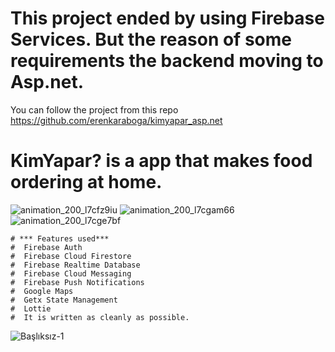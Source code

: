 
# This project ended by using Firebase Services. But the reason of some requirements the backend moving to Asp.net.
You can follow the project from this repo
https://github.com/erenkaraboga/kimyapar_asp.net
# KimYapar? is a app that makes food ordering at home.
  ![animation_200_l7cfz9iu](https://user-images.githubusercontent.com/74095539/187049317-478856b7-c47c-48c7-b259-b59e0de4e632.gif)        ![animation_200_l7cgam66](https://user-images.githubusercontent.com/74095539/187049530-39fe219f-be1c-47ac-8aba-90793780806f.gif)
![animation_200_l7cge7bf](https://user-images.githubusercontent.com/74095539/187049579-ac3c0175-f007-4382-a275-288705a5ca31.gif)

  

    # *** Features used***
    #  Firebase Auth                  
    #  Firebase Cloud Firestore
    #  Firebase Realtime Database 
    #  Firebase Cloud Messaging
    #  Firebase Push Notifications
    #  Google Maps 
    #  Getx State Management
    #  Lottie
    #  It is written as cleanly as possible.
![Başlıksız-1](https://user-images.githubusercontent.com/74095539/187048833-8ae20c0e-ba3e-43f8-82d4-8554fcc2e954.jpg)

